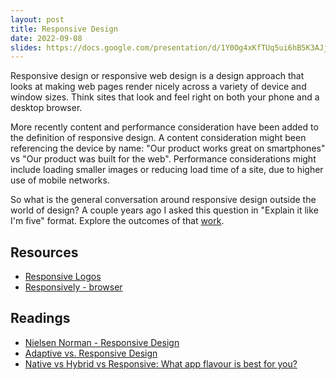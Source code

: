 ```yaml
---
layout: post
title: Responsive Design
date: 2022-09-08
slides: https://docs.google.com/presentation/d/1Y0Og4xKfTUq5ui6hB5K3AJjSP2Kg2utJZGYV5ZXb7cI/edit?usp=sharing
---
```


Responsive design or responsive web design is a design approach that looks at making web pages render nicely across a variety of device and window sizes. Think sites that look and feel right on both your phone and a desktop browser.

More recently content and performance consideration have been added to the definition of responsive design. A content consideration might been referencing the device by name: "Our product works great on smartphones" vs "Our product was built for the web". Performance considerations might include loading smaller images or reducing load time of a site, due to higher use of mobile networks.

<!-- * Mobile first design
* Mobile Web vs Mobile Native considerations
* Breakpoints
* Click targets
* Accessibility -->

So what is the general conversation around responsive design outside the world of design? A couple years ago I asked this question in "Explain it like I'm five" format. Explore the outcomes of that [work](https://medium.com/@Naher94/so-what-is-responsive-design-f2766780296). 

## Resources
* [Responsive Logos](http://www.responsivelogos.co.uk)
* [Responsively - browser](https://responsively.app)

## Readings
* [Nielsen Norman - Responsive Design](https://www.nngroup.com/articles/responsive-web-design-definition/)
* [Adaptive vs. Responsive Design](https://www.interaction-design.org/literature/article/adaptive-vs-responsive-design)
* [Native vs Hybrid vs Responsive: What app flavour is best for you?](https://www.interaction-design.org/literature/article/native-vs-hybrid-vs-responsive-what-app-flavour-is-best-for-you)